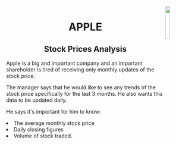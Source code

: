 <img align='right' width=15% src='https://www.apple.com/ac/structured-data/images/knowledge_graph_logo.png?202111120425'/>
<h1 align='center'>APPLE</h1>
<h2 align='center'>Stock Prices Analysis</h2>
<p>Apple is a big and important company and an important shareholder is tired of receiving only monthly updates of the stock price.</p>
<p>The manager says that he would like to see any trends of the stock price specifically for the last 3 months. He also wants this data to be updated daily.</p>
<p>He says it's important for him to know:
  <li>The average monthly stock price</li>
  <li>Daily closing figures</li>
  <li>Volume of stock traded.</li></p>
